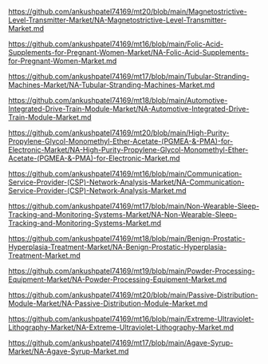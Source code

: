 <p><a href="https://github.com/ankushpatel74169/mt20/blob/main/Magnetostrictive-Level-Transmitter-Market/NA-Magnetostrictive-Level-Transmitter-Market.md">https://github.com/ankushpatel74169/mt20/blob/main/Magnetostrictive-Level-Transmitter-Market/NA-Magnetostrictive-Level-Transmitter-Market.md</a></p><p><a href="https://github.com/ankushpatel74169/mt16/blob/main/Folic-Acid-Supplements-for-Pregnant-Women-Market/NA-Folic-Acid-Supplements-for-Pregnant-Women-Market.md">https://github.com/ankushpatel74169/mt16/blob/main/Folic-Acid-Supplements-for-Pregnant-Women-Market/NA-Folic-Acid-Supplements-for-Pregnant-Women-Market.md</a></p><p><a href="https://github.com/ankushpatel74169/mt17/blob/main/Tubular-Stranding-Machines-Market/NA-Tubular-Stranding-Machines-Market.md">https://github.com/ankushpatel74169/mt17/blob/main/Tubular-Stranding-Machines-Market/NA-Tubular-Stranding-Machines-Market.md</a></p><p><a href="https://github.com/ankushpatel74169/mt18/blob/main/Automotive-Integrated-Drive-Train-Module-Market/NA-Automotive-Integrated-Drive-Train-Module-Market.md">https://github.com/ankushpatel74169/mt18/blob/main/Automotive-Integrated-Drive-Train-Module-Market/NA-Automotive-Integrated-Drive-Train-Module-Market.md</a></p><p><a href="https://github.com/ankushpatel74169/mt20/blob/main/High-Purity-Propylene-Glycol-Monomethyl-Ether-Acetate-(PGMEA-&-PMA)-for-Electronic-Market/NA-High-Purity-Propylene-Glycol-Monomethyl-Ether-Acetate-(PGMEA-&-PMA)-for-Electronic-Market.md">https://github.com/ankushpatel74169/mt20/blob/main/High-Purity-Propylene-Glycol-Monomethyl-Ether-Acetate-(PGMEA-&-PMA)-for-Electronic-Market/NA-High-Purity-Propylene-Glycol-Monomethyl-Ether-Acetate-(PGMEA-&-PMA)-for-Electronic-Market.md</a></p><p><a href="https://github.com/ankushpatel74169/mt16/blob/main/Communication-Service-Provider-(CSP)-Network-Analysis-Market/NA-Communication-Service-Provider-(CSP)-Network-Analysis-Market.md">https://github.com/ankushpatel74169/mt16/blob/main/Communication-Service-Provider-(CSP)-Network-Analysis-Market/NA-Communication-Service-Provider-(CSP)-Network-Analysis-Market.md</a></p><p><a href="https://github.com/ankushpatel74169/mt17/blob/main/Non-Wearable-Sleep-Tracking-and-Monitoring-Systems-Market/NA-Non-Wearable-Sleep-Tracking-and-Monitoring-Systems-Market.md">https://github.com/ankushpatel74169/mt17/blob/main/Non-Wearable-Sleep-Tracking-and-Monitoring-Systems-Market/NA-Non-Wearable-Sleep-Tracking-and-Monitoring-Systems-Market.md</a></p><p><a href="https://github.com/ankushpatel74169/mt18/blob/main/Benign-Prostatic-Hyperplasia-Treatment-Market/NA-Benign-Prostatic-Hyperplasia-Treatment-Market.md">https://github.com/ankushpatel74169/mt18/blob/main/Benign-Prostatic-Hyperplasia-Treatment-Market/NA-Benign-Prostatic-Hyperplasia-Treatment-Market.md</a></p><p><a href="https://github.com/ankushpatel74169/mt19/blob/main/Powder-Processing-Equipment-Market/NA-Powder-Processing-Equipment-Market.md">https://github.com/ankushpatel74169/mt19/blob/main/Powder-Processing-Equipment-Market/NA-Powder-Processing-Equipment-Market.md</a></p><p><a href="https://github.com/ankushpatel74169/mt20/blob/main/Passive-Distribution-Module-Market/NA-Passive-Distribution-Module-Market.md">https://github.com/ankushpatel74169/mt20/blob/main/Passive-Distribution-Module-Market/NA-Passive-Distribution-Module-Market.md</a></p><p><a href="https://github.com/ankushpatel74169/mt16/blob/main/Extreme-Ultraviolet-Lithography-Market/NA-Extreme-Ultraviolet-Lithography-Market.md">https://github.com/ankushpatel74169/mt16/blob/main/Extreme-Ultraviolet-Lithography-Market/NA-Extreme-Ultraviolet-Lithography-Market.md</a></p><p><a href="https://github.com/ankushpatel74169/mt17/blob/main/Agave-Syrup-Market/NA-Agave-Syrup-Market.md">https://github.com/ankushpatel74169/mt17/blob/main/Agave-Syrup-Market/NA-Agave-Syrup-Market.md</a></p>
